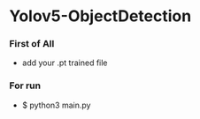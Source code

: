 # Yolov5-ObjectDetection

### First of All
- add your .pt trained file

### For run
- $ python3 main.py
